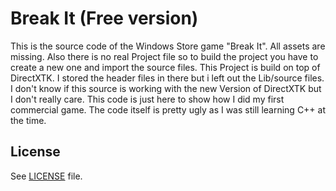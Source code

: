 Break It (Free version)
=======================

This is the source code of the Windows Store game "Break It". All assets are missing. Also there is no real Project file so to build the project you have to create a new one and import the source files. This Project is build on top of DirectXTK. I stored the header files in there but i left out the Lib/source files. I don't know if this source is working with the new Version of DirectXTK but I don't really care. This code is just here to show how I did my first commercial game. The code itself is pretty ugly as I was still learning C++ at the time.

License
-------
See [LICENSE](LICENSE) file.
